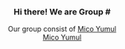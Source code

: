 <h3 align="center">
  Hi there! We are Group #
</h3>
<p align="center">
  Our group consist of 
    <a href="https://www.facebook.com/mico.h.yumul/">Mico Yumul</a>
    <br>
    <a href="https://www.facebook.com/mico.h.yumul/">Mico Yumul</a>
</p>
